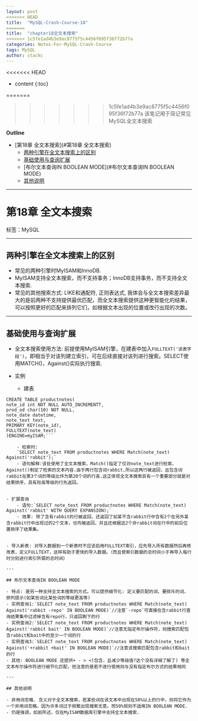 ```yaml
---
layout: post
<<<<<<< HEAD
title:  "MySQL-Crash-Course-18"
=======
title:  "chapter18全文本搜索"
>>>>>>> 1c5fe1ad4b3e9ac8775f5c4456f095f36f72b77a
categories: Notes-For-MySQL-Crash-Course
tags: MySQL
author: stackc
---
```


<<<<<<< HEAD
* content
{:toc}

=======
>>>>>>> 1c5fe1ad4b3e9ac8775f5c4456f095f36f72b77a
>该笔记用于简记常见MySQL全文本搜索




**Outline**

- [第18章 全文本搜索](#第18章 全文本搜索)
	- [两种引擎在全文本搜索上的区别](#两种引擎在全文本搜索上的区别)
	- [基础使用与查询扩展](#基础使用与查询扩展)
	- [布尔文本查询IN BOOLEAN MODE](#布尔文本查询IN BOOLEAN MODE)
	- [其他说明](#其他说明)



---


# 第18章 全文本搜索

标签：MySQL

---

## 两种引擎在全文本搜索上的区别

- 常见的两种引擎时MyISAM和InnoDB.
- MyISAM支持全文本搜索，而不支持事务；InnoDB支持事务，而不支持全文本搜索.
- 常见的其他搜索方式: LIKE和通配符, 正则表达式, 我体会与全文本搜索差异最大的是前两种不支持提供最优匹配，而全文本搜索提供这种更智能化的结果，可以按照更好的匹配来排列它们，如根据文本出现的位置或改行出现的次数。 

---

## 基础使用与查询扩展
- 全文本搜索使用方法: 前提使用MyISAM引擎，在建表中加入`FULLTEXT('该表字段')`，即相当于对该列建立索引，可在后续直接对该列进行搜索。SELECT使用MATCH()，Against()实际执行搜索.

- 实例
	- 建表
```
CREATE TABLE productnotes(
note_id int NOT NULL AUTO_INCREMENTT,
prod_od char(10) NOT NULL,
note_date datetime,
note_text text,
PRIMARY KEY(note_id),
FULLTEXT(note_text)
)ENGINE=myISAM;```

	- 检索时:
	`SELECT note_text FROM productnotes WHERE Match(note_text) Against('rabbit');`
	- 语句解释:该处使用了全文本搜索，Match()指定了仅对note_text进行检索，Against()制定了检索的文本内容.由于两行包含词rabbit,所以这两行被返回，且包含词rabbit在第3个词的等级比作为第20个词的行高.这正体现全文本搜索具有一个重要部分就是对结果排序，具有较高等级的行先返回。


- 扩展查询
	- 语句:`SELECT note_text FROM productnotes WHERE Match(note_text) Against('rabbit' WITH QUERY EXPANSION);`
	- 效果: 除了含有rabbit的行被返回，还返回了如某不含rabbit行中含有2个在另外某含rabbit行中出现过的2个文本，也均被返回，并且还根据这2个非rabbit词在行中的前后位置排序了结果集。


- 导入新表: 对导入数据到一个新表时不应该启用FULLTEXT索引，应先导入所有数据然后再修改表，定义FULLTEXT，这样有助于更快的导入数据。（而且使索引数据的总时间小于再导入每行时分别进行索引所需的总时间）

---

## 布尔文本查询IN BOOLEAN MODE

- 特点: 是另一种支持全文本搜索的方式。可以提供细节化: 定义要匹配的词、要排斥的词、排列提示(如某些词比某些词的等级更高等)
- 实例查询1:`SELECT note_text FROM productnotes WHERE Match(note_text) Against('rabbit -repo' IN BOOLEAN MODE)`//注意`-repo`可直接在含rabbit行查询结果集中过滤掉含有repo行，只返回剩下的行
- 实例查询2:`SELECT note_text FROM productnotes WHERE Match(note_text) Against('rabbit bait' IN BOOLEAN MODE)`//注意无指定布尔操作符，则搜索匹配包含rabbit和bait中的至少一个词的行
- 实例查询3:`SELECT note_text FROM productnotes WHERE Match(note_text) Against('+rabbit +bait' IN BOOLEAN MODE)`//注意该搜索匹配包含rabbit和bait的行
- 其他: BOOLEAN MODE 还提供+ - > <(包含，且减少等级值?这个没有详细了解了) 等全文本布尔操作符进行细节化匹配，但注意的是若不进行使用则与没有指定布尔方式的结果相同

---

## 其他说明

- 非用词忽略. 含义对于全文本搜索，若某些词在该文本中出现在50%以上的行中，则将它作为一个非用词忽略，因为许多词过于频繁出现搜索无意。而50%规则不适用IN BOOLEAN MODE.
- 仍是强调，如前所述，仅在MyISAM数据库引擎中支持全文本搜索.